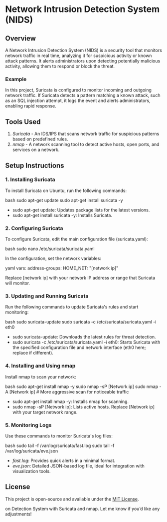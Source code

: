 
# Network Intrusion Detection System (NIDS)

## Overview

A Network Intrusion Detection System (NIDS) is a security tool that monitors network traffic in real time, analyzing it for suspicious activity or known attack patterns. It alerts administrators upon detecting potentially malicious activity, allowing them to respond or block the threat.

### Example
In this project, Suricata is configured to monitor incoming and outgoing network traffic. If Suricata detects a pattern matching a known attack, such as an SQL injection attempt, it logs the event and alerts administrators, enabling rapid response.

## Tools Used

1. *Suricata* - An IDS/IPS that scans network traffic for suspicious patterns based on predefined rules.
2. *nmap* - A network scanning tool to detect active hosts, open ports, and services on a network.

## Setup Instructions

### 1. Installing Suricata
To install Suricata on Ubuntu, run the following commands:

bash
sudo apt-get update
sudo apt-get install suricata -y


- sudo apt-get update: Updates package lists for the latest versions.
- sudo apt-get install suricata -y: Installs Suricata.

### 2. Configuring Suricata

To configure Suricata, edit the main configuration file (suricata.yaml):

bash
sudo nano /etc/suricata/suricata.yaml


In the configuration, set the network variables:

yaml
vars:
  address-groups:
    HOME_NET: "[network ip]"


Replace [network ip] with your network IP address or range that Suricata will monitor.

### 3. Updating and Running Suricata

Run the following commands to update Suricata's rules and start monitoring:

bash
sudo suricata-update
sudo suricata -c /etc/suricata/suricata.yaml -i eth0


- sudo suricata-update: Downloads the latest rules for threat detection.
- sudo suricata -c /etc/suricata/suricata.yaml -i eth0: Starts Suricata with the specified configuration file and network interface (eth0 here; replace if different).

### 4. Installing and Using nmap

Install nmap to scan your network:

bash
sudo apt-get install nmap -y
sudo nmap -sP [Network ip]
sudo nmap -A [Network ip]  # More aggressive scan for noticeable traffic


- sudo apt-get install nmap -y: Installs nmap for scanning.
- sudo nmap -sP [Network ip]: Lists active hosts. Replace [Network ip] with your target network range.

### 5. Monitoring Logs

Use these commands to monitor Suricata's log files:

bash
sudo tail -f /var/log/suricata/fast.log
sudo tail -f /var/log/suricata/eve.json


- *fast.log*: Provides quick alerts in a minimal format.
- *eve.json*: Detailed JSON-based log file, ideal for integration with visualization tools.

## License

This project is open-source and available under the [MIT License](LICENSE).

on Detection System with Suricata and nmap. Let me know if you’d like any adjustments!

